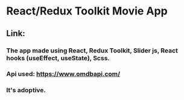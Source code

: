 # React/Redux Toolkit Movie App

## Link:

### The app made using React, Redux Toolkit, Slider js, React hooks (useEffect, useState), Scss.

### Api used: https://www.omdbapi.com/

### It's adoptive.
